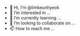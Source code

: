 - 👋 Hi, I’m @limkeunhyeok
- 👀 I’m interested in ...
- 🌱 I’m currently learning ...
- 💞️ I’m looking to collaborate on ...
- 📫 How to reach me ...

<!---
limkeunhyeok/limkeunhyeok is a ✨ special ✨ repository because its `README.md` (this file) appears on your GitHub profile.
You can click the Preview link to take a look at your changes.
--->
